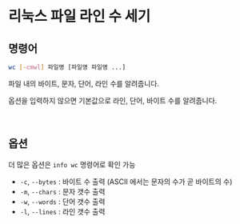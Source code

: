 # 리눅스 파일 라인 수 세기

## 명령어

```sh
wc [-cmwl] 파일명 [파일명 파일명 ...]
```

파일 내의 바이트, 문자, 단어, 라인 수를 알려줍니다.

옵션을 입력하지 않으면 기본값으로 라인, 단어, 바이트 수를 알려줍니다.

<br>

## 옵션

더 많은 옵션은 `info wc` 명령어로 확인 가능

- `-c`, `--bytes` : 바이트 수 출력 (ASCII 에서는 문자의 수가 곧 바이트의 수)
- `-m`, `--chars` : 문자 갯수 출력
- `-w`, `--words` : 단어 갯수 출력
- `-l`, `--lines` : 라인 갯수 출력